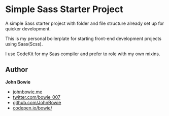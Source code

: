 
# Simple Sass Starter Project

A simple Sass starter project with folder and file structure already set up for quicker development.

This is my personal boilerplate for starting front-end development projects using Saas(Scss).

I use CodeKit for my Saas compiler and prefer to role with my own mixins.

## Author

**John Bowie**

+ [johnbowie.me](http://johnbowie.me)
+ [twitter.com/bowie_007](https://twitter.com/bowie_007)
+ [github.com/JohnBowie](https://github.com/JohnBowie)
+ [codepen.io/bowie/](http://codepen.io/bowie/)
